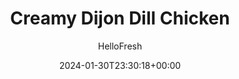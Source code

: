 ---
draft: true # Use this only for setting draft status
hidden: false # Use this to hide unwanted recipes
slug: # <post-title>
title: 'Creamy Dijon Dill Chicken'
description: "This dish features the key to a crowd-pleasing dinner: sauce! Who could turn down a drizzly herb and Dijon concoction—especially one that’s spooned across pan-seared chicken, roasted potatoes, and broccoli? No one, we say! At least not anyone we’ve met. So get ready for the creamiest, most show-stopping sauce celebration you have experienced yet."
image: https://img.hellofresh.com/f_auto,fl_lossy,q_auto,w_1200/hellofresh_s3/image/creamy-dijon-dill-chicken-6915220e.jpg
date: 2024-01-30T23:30:18+00:00
author: HelloFresh

tags: ['Protein Smart', 'Calorie Smart', 'Carb Smart']
categories: "main course"
cuisines: "Mediterranean"
allergens: ['Milk']

calories: 520
preptime: ['30 minutes', '5 minutes']
cooktime: # 180 = 3 Hours | In minutes
totaltime: PT30M
servings: 2

links:
  - description: "This dish features the key to a crowd-pleasing dinner: sauce! Who could turn down a drizzly herb and Dijon concoction—especially one that’s spooned across pan-seared chicken, roasted potatoes, and broccoli? No one, we say! At least not anyone we’ve met. So get ready for the creamiest, most show-stopping sauce celebration you have experienced yet."
    website: https://www.hellofresh.com/recipes/creamy-dijon-dill-chicken-658c28d5529576b8aa46ac8b
    image: https://img.hellofresh.com/f_auto,fl_lossy,q_auto,w_1200/hellofresh_s3/image/creamy-dijon-dill-chicken-6915220e.jpg
 
weight: # 1 | You can add weight to some posts to override the default sorting (date descending)

comments: false # Keep False

ingredients: ['12 ounce Potatoes', '12 ounce Broccoli', '¼ ounce Dill', '10 ounce Chicken Cutlets', '1 unit Chicken Stock Concentrate', '2 teaspoon Dijon Mustard', '1.5 tablespoon Sour Cream', ' Salt', ' Pepper', '1 tablespoon Cooking Oil', '1 tablespoon Butter']

instructionTitles: ['Prep', 'Roast Potatoes', 'Cook Chicken', 'Roast Broccoli', 'Make Sauce', 'Finish & Serve']
instructions: ['• Adjust racks to top and middle positions and preheat oven to 450 degrees. Wash and dry produce. • Dice potatoes into ½-inch pieces. Cut broccoli into bite-size pieces. Pick and finely chop fronds from dill.', '• Toss potatoes on a baking sheet with a drizzle of oil and a pinch of salt and pepper. • Roast on top rack until lightly browned and tender, 20-25 minutes.', '• Meanwhile, pat chicken* dry with paper towels and season all over with salt and pepper. • Heat a drizzle of oil in a large pan over medium-high heat. Add chicken and cook until browned and cooked through, 3-5 minutes per side. • Turn off heat; transfer chicken to a cutting board to rest.', '• While chicken cooks, toss broccoli on a second baking sheet with a drizzle of oil and a pinch of salt and pepper. • Roast on middle rack until tender, 12-15 minutes.', '• Heat pan used for chicken over medium heat. Stir in stock concentrate, 2 TBSP water (4 TBSP for 4 servings), and as much chopped dill and mustard as you like. • Remove pan from heat; stir in sour cream and 1 TBSP butter (2 TBSP for 4), scraping up any browned bits from bottom of pan. Season with salt and pepper. TIP: If sauce seems too thick, add more water 1 tsp at a time until it reaches a drizzling consistency.', '• Slice chicken crosswise. • Divide chicken, potatoes, and broccoli between plates and drizzle with sauce. Garnish with any remaining chopped dill if desired and serve. Chicken is fully cooked when internal temperature reaches 165°.']
---